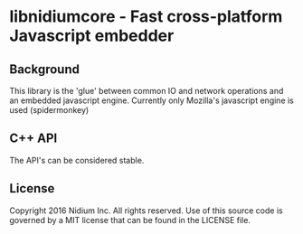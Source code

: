 # libnidiumcore - Fast cross-platform Javascript embedder

## Background

This library is the 'glue' between common IO and network operations and an embedded javascript engine.
Currently only Mozilla's javascript engine is used (spidermonkey)

## C++ API

The API's can be considered stable.

## License

Copyright 2016 Nidium Inc. All rights reserved.
Use of this source code is governed by a MIT license that can be found in the LICENSE file.

